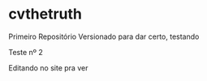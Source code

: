 # cvthetruth
 Primeiro Repositório Versionado para dar certo, testando


Teste nº 2

Editando no site pra ver
